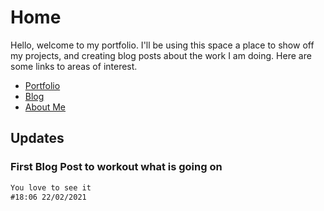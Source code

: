 # Home

Hello, welcome to my portfolio. I'll be using this space a place to show off my projects, and creating blog posts about the work I am doing. Here are some links to areas of interest. 

- [Portfolio](portfolio.md)
- [Blog](blog.md)
- [About Me](about.md)

## Updates

### First Blog Post to workout what is going on
```markdown
You love to see it
#18:06 22/02/2021
```
